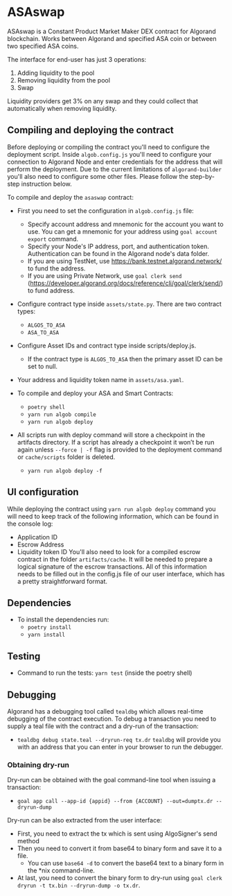 # ASAswap

ASAswap is a Constant Product Market Maker DEX contract for Algorand blockchain. Works between Algorand and specified ASA coin or between two specified ASA coins.

The interface for end-user has just 3 operations:
1. Adding liquidity to the pool
2. Removing liquidity from the pool
3. Swap

Liquidity providers get 3% on any swap and they could collect that automatically when removing liquidity.

## Compiling and deploying the contract

Before deploying or compiling the contract you'll need to configure the deployment script. 
Inside `algob.config.js` you'll need to configure your connection to Algorand Node and enter credentials for the address that will perform the deployment. 
Due to the current limitations of `algorand-builder` you'll also need to configure some other files. 
Please follow the step-by-step instruction below.

To compile and deploy the `asaswap` contract:

* First you need to set the configuration in `algob.config.js` file:

  - Specify account address and mnemonic for the account you want to use. You can get a mnemonic for your address using `goal account export` command.
  - Specify your Node's IP address, port, and authentication token. Authentication can be found in the Algorand node's data folder.
  - If you are using TestNet, use https://bank.testnet.algorand.network/ to fund the address.
  - If you are using Private Network, use `goal clerk send`
  (https://developer.algorand.org/docs/reference/cli/goal/clerk/send/) to fund address.

* Configure contract type inside `assets/state.py`. There are two contract types:
    - `ALGOS_TO_ASA`
    - `ASA_TO_ASA`
    
* Configure Asset IDs and contract type inside scripts/deploy.js. 
    - If the contract type is `ALGOS_TO_ASA` then the primary asset ID can be set to null.
* Your address and liquidity token name in `assets/asa.yaml`.

* To compile and deploy your ASA and Smart Contracts:
  -  `poetry shell`
  -  `yarn run algob compile`
  -  `yarn run algob deploy`

* All scripts run with deploy command will store a checkpoint in the artifacts directory. If a script has already a checkpoint it won’t be run again unless `--force | -f` flag is provided to the deployment command or `cache/scripts` folder is deleted.

  - `yarn run algob deploy -f`

## UI configuration

While deploying the contract using `yarn run algob deploy` command you will need to keep track of the following information, which can be found in the console log:
- Application ID
- Escrow Address
- Liquidity token ID
You'll also need to look for a compiled escrow contract in the folder `artifacts/cache`. It will be needed to prepare a logical signature of the escrow transactions. All of this information needs to be filled out in the config.js file of our user interface, which has a pretty straightforward format.

## Dependencies

* To install the dependencies run:
  -  `poetry install`
  -  `yarn install`

## Testing

* Command to run the tests: `yarn test` (inside the poetry shell)

## Debugging

Algorand has a debugging tool called `tealdbg` which allows real-time debugging of the contract execution. 
To debug a transaction you need to supply a teal file with the contract and a dry-run of the transaction:
- `tealdbg debug state.teal --dryrun-req tx.dr`
`tealdbg` will provide you with an address that you can enter in your browser to run the debugger.

### Obtaining dry-run
Dry-run can be obtained with the goal command-line tool when issuing a transaction: 
- `goal app call --app-id {appid} --from {ACCOUNT} --out=dumptx.dr --dryrun-dump`

Dry-run can be also extracted from the user interface:
- First, you need to extract the tx which is sent using AlgoSigner's send method
- Then you need to convert it from base64 to binary form and save it to a file.
  - You can use `base64 -d` to convert the base64 text to a binary form in the *nix command-line.
- At last, you need to convert the binary form to dry-run using `goal clerk dryrun -t tx.bin --dryrun-dump -o tx.dr`.
